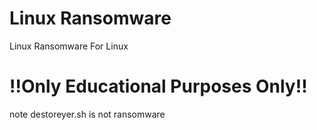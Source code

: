 # Linux Ransomware
Linux Ransomware For Linux
# !!Only Educational Purposes Only!!
note destoreyer.sh is not ransomware
